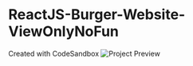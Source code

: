 # ReactJS-Burger-Website-ViewOnlyNoFun
Created with CodeSandbox
<img src="./pihu01-burger-website.gif" alt="Project Preview"/>

